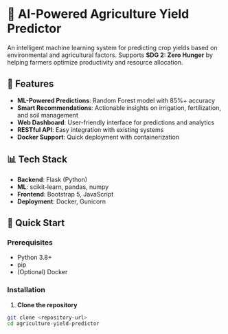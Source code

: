 # 🚜 AI-Powered Agriculture Yield Predictor

An intelligent machine learning system for predicting crop yields based on environmental and agricultural factors. Supports **SDG 2: Zero Hunger** by helping farmers optimize productivity and resource allocation.

## 🌟 Features

- **ML-Powered Predictions**: Random Forest model with 85%+ accuracy
- **Smart Recommendations**: Actionable insights on irrigation, fertilization, and soil management
- **Web Dashboard**: User-friendly interface for predictions and analytics
- **RESTful API**: Easy integration with existing systems
- **Docker Support**: Quick deployment with containerization

## 📊 Tech Stack

- **Backend**: Flask (Python)
- **ML**: scikit-learn, pandas, numpy
- **Frontend**: Bootstrap 5, JavaScript
- **Deployment**: Docker, Gunicorn

## 🚀 Quick Start

### Prerequisites

- Python 3.8+
- pip
- (Optional) Docker

### Installation

1. **Clone the repository**
```bash
git clone <repository-url>
cd agriculture-yield-predictor